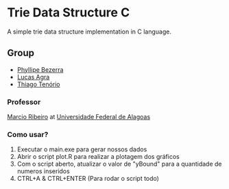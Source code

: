 # Trie Data Structure C

A simple trie data structure implementation in C language.

## Group
- [Phyllipe Bezerra](https://github.com/pmba)
- [Lucas Agra](https://github.com/lucasagra)
- [Thiago Tenório](https://github.com/thitcc)

### Professor 
[Marcio Ribeiro](https://sites.google.com/a/ic.ufal.br/marcio/home) at [Universidade Federal de Alagoas](http://www.ufal.edu.br/)


### Como usar?
  1. Executar o main.exe para gerar nossos dados
  2. Abrir o script plot.R para realizar a plotagem dos gráficos
  3. Com o script aberto, atualizar o valor de "yBound" para a quantidade de numeros inseridos
  4. CTRL+A & CTRL+ENTER (Para rodar o script todo)
